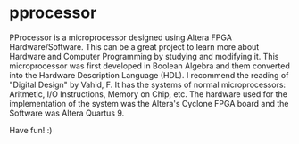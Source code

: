 # pprocessor



 PProcessor is a microprocessor designed using Altera FPGA Hardware/Software. This can be a great project to learn more about 
Hardware and Computer Programming by studying and modifying it. 
 This microprocessor was first developed in Boolean Algebra and them converted into the Hardware Description Language (HDL). I 
 recommend the reading of "Digital Design" by Vahid, F.
 It has the systems of normal microprocessors: Aritmetic, I/O Instructions, Memory on Chip, etc. 
The hardware used for the implementation of the system was the Altera's Cyclone FPGA board and the Software was Altera Quartus 9.

Have fun! :)
